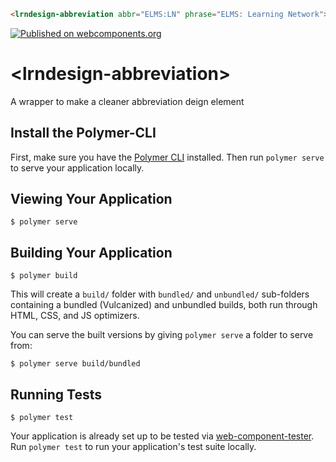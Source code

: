 <!--
```
<custom-element-demo>
  <template>
    <link rel="import" href="lrndesign-abbreviation.html">
    <next-code-block></next-code-block>
  </template>
</custom-element-demo>
```
-->
```html
<lrndesign-abbreviation abbr="ELMS:LN" phrase="ELMS: Learning Network"></lrndesign-abbreviation>
```

[![Published on webcomponents.org](https://img.shields.io/badge/webcomponents.org-published-blue.svg)](https://www.webcomponents.org/element/LRNWebComponents/lrndesign-abbreviation)

# \<lrndesign-abbreviation\>

A wrapper to make a cleaner abbreviation deign element

## Install the Polymer-CLI

First, make sure you have the [Polymer CLI](https://www.npmjs.com/package/polymer-cli) installed. Then run `polymer serve` to serve your application locally.

## Viewing Your Application

```
$ polymer serve
```

## Building Your Application

```
$ polymer build
```

This will create a `build/` folder with `bundled/` and `unbundled/` sub-folders
containing a bundled (Vulcanized) and unbundled builds, both run through HTML,
CSS, and JS optimizers.

You can serve the built versions by giving `polymer serve` a folder to serve
from:

```
$ polymer serve build/bundled
```

## Running Tests

```
$ polymer test
```

Your application is already set up to be tested via [web-component-tester](https://github.com/Polymer/web-component-tester). Run `polymer test` to run your application's test suite locally.

